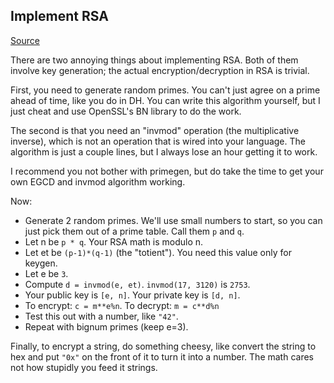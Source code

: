 ## Implement RSA

[Source](http://cryptopals.com/sets/5/challenges/39/)


There are two annoying things about implementing RSA. Both of them involve key generation; the actual encryption/decryption in RSA is trivial.

First, you need to generate random primes. You can't just agree on a prime ahead of time, like you do in DH. You can write this algorithm yourself, but I just cheat and use OpenSSL's BN library to do the work.

The second is that you need an "invmod" operation (the multiplicative inverse), which is not an operation that is wired into your language. The algorithm is just a couple lines, but I always lose an hour getting it to work.

I recommend you not bother with primegen, but do take the time to get your own EGCD and invmod algorithm working.

Now:

* Generate 2 random primes. We'll use small numbers to start, so you can just pick them out of a prime table. Call them `p` and `q`.
* Let n be `p * q`. Your RSA math is modulo n.
* Let et be `(p-1)*(q-1)` (the "totient"). You need this value only for keygen.
* Let e be `3`.
* Compute `d = invmod(e, et)`. `invmod(17, 3120)` is `2753`.
* Your public key is `[e, n]`. Your private key is `[d, n]`.
* To encrypt: `c = m**e%n`. To decrypt: `m = c**d%n`
* Test this out with a number, like `"42"`.
* Repeat with bignum primes (keep e=3).

Finally, to encrypt a string, do something cheesy, like convert the string to hex and put `"0x"` on the front of it to turn it into a number. The math cares not how stupidly you feed it strings. 

